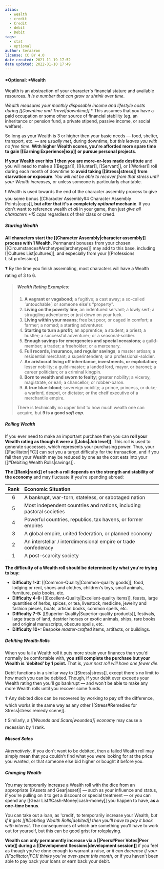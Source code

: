```yaml
---
alias:
  - wealth
  - credit
  - Credit
  - debit
  - Debit
tags:
  - stat
  - optional
author: Seraaron
license: CC BY 4.0
date created: 2021-11-19 17:52
date updated: 2022-01-10 17:49
---
```


#### *Optional: *Wealth

Wealth is an abstraction of your character's financial stature and available resources. _It is a number that can grow or shrink over time_.

**Wealth measures your monthly _disposable income and lifestyle costs_ during [[Downtime and Travel*|downtime]].** This assumes that you have a paid occupation or some other source of financial stability (eg. an inheritance or pension fund, a private stipend, passive income, or social welfare).

So long as your Wealth is 3 or higher then your basic needs — food, shelter, transport, etc. — are _usually met_, during downtime, _but this leaves you with no free time_. **With higher Wealth scores, you're afforded more spare time to gain [[Earning Experience|exp]] or pursue personal projects**.

**If your Wealth ever hits 1 then you are more-or-less made destitute** and you will need to make a [[Beggar]], [[Hunter]], [[Servant]], or [[Worker]] roll during each month of downtime to **avoid taking [[Stress|stress]] from starvation or exposure**. _You will not be able to recover from that stress until your Wealth increases,_ or unless someone is particularly charitable.

❗ Wealth is used towards the end of the character assembly process to give you some bonus [[Character Assembly#4 Character Assembly Points|caps]], **but after that it's a completely _optional_ mechanic**. If you don't want to reference wealth _at all_ in your game, then just _give all characters +15 caps_ regardless of their class or creed.

##### Starting Wealth

**All characters start the [[Character Assembly|character assembly]] process with 1 Wealth.** Permanent bonuses from your chosen [[Circumstances#Archetypes|archetypes]] may add to this base, including [[Cultures List|cultures]], and especially from your [[Professions List|profession]].

❓ By the time you finish assembling, most characters will have a Wealth rating of 3 to 6.

> ##### Wealth Rating Examples:
>
> 1. **A vagrant or vagabond**; a fugitive; a cast away; a so-called ‘untouchable’; or someone else's “property”.
> 2. **Living on the poverty line**; an indentured servant; a lowly serf; a struggling adventurer; or just down on your luck.
> 3. **Living within your means**; free but poor, or caged in comfort; a farmer; a nomad; a starting adventurer.
> 4. **Starting to turn a profit**; an apprentice; a student; a priest; a hustler; a successful adventurer; or a seasonal-soldier.
> 5. **Enough savings for emergencies and special occasions**; a guild-member; a trader; a freeholder; or a mercenary.
> 6. **Full records, insurance, and regular savings**; a master artisan; a residential merchant; a superintendent; or a professional-soldier.
> 7. **An aristocrat living off inheritance, investments, or exploitation**; lesser nobility; a guild-master; a landed lord, mayor,  or baronet; a career politician; or a criminal kingpin.
> 8. **Born to wealth and sworn to fealty**; greater nobility; a viceroy, magistrate, or earl; a chancellor; or robber-baron.
> 9. **A true blue-blood**; sovereign nobility; a prince, princess, or duke; a warlord, despot, or dictator; or the cheif executive of a merchantile empire.
>
> There is technically no upper limit to how much wealth one can acquire, but **9 is a good _soft cap_**.

##### Rolling Wealth

If you ever need to make an important purchase then you can **roll your Wealth rating as though it were a [[Jobs|Job level]]**. This roll is used to generate successes, which represents your purchasing power. Thus, your [[Facilitator|FC]] can set you a target difficulty for the transaction, and if you fail then your Wealth may be reduced by one as the cost eats into your [[#Debiting Wealth Rolls|savings]].

**The [[Rank|rank]] of such a roll depends on the strength and stability of the economy** and may fluctuate if you're spending abroad:

| Rank | Economic Situation                                                   |
| :--: | :------------------------------------------------------------------- |
|   6  | A bankrupt, war-torn, stateless, or sabotaged nation                 |
|   5  | Most independent countries and nations, including pastoral societies |
|   4  | Powerful countries, republics, tax havens, or former empires         |
|   3  | A global empire, united federation, or planned economy               |
|   2  | An interstellar / interdimensional empire or trade confederacy       |
|   1  | A post-scarcity society                                              |

**The difficulty of a Wealth roll should be determined by what you're trying to buy:**

- **Difficulty 1-3:** [[Common-Quality|Common-quality goods]], food, lodging or rent, shoes and clothes, children's toys, small animals, furniture, pulp books, etc.
- **Difficulty 4-6:** [[Excellent-Quality|Excellent-quality items]], feasts, large quantities of herbs, spices, or tea, livestock, medicine, jewelry and fashion pieces, boats, artisan books, common spells, etc.
- **Difficulty 7-9:** [[Superior-Quality|Superior-quality products]], festivals, large tracts of land, destrier horses or exotic animals, ships, rare books and original manuscripts, obscure spells, etc.
- **Difficulty 10+:** Bespoke _master-crafted_ items, artifacts, or buildings.

##### Debiting Wealth Rolls

When you fail a Wealth roll it puts more strain your finances than you'd normally be comfortable with, **you still complete the purchase but your Wealth is 'debited' by 1 point.** That is, _your next roll will have one fewer die_.

Debit functions in a similar way to [[Stress|stress]], except there's no limit to how much you can be debited. Though, if your debit ever exceeds your Wealth rating then you'll go bankrupt — and won't be able to make any more Wealth rolls until you recover some funds.

❓ Any debited dice can be recovered by working to pay off the difference, which works in the same way as any other [[Stress#Remedies for Stress|stress remedy scene]].

❗ Similarly, a _[[Wounds and Scars|wounded]] economy_ may cause a recession by 1 rank.

##### Missed Sales

_Alternatively_, if you don't want to be debited, then a failed Wealth roll may simply mean that you couldn't find what you were looking for at the price you wanted, or that someone else bid higher or bought it before you.

##### Changing Wealth

You may temporarily increase a Wealth roll with the dice from an appropriate [[Assets and Gear|asset]] — such as your influence and status, if you're pulling on it to get a discount or special treatment — or you can spend any [[Gear List#Cash-Money|cash-money]] you happen to have, **as a one-time bonus**.

You can take out a loan, as 'credit', to temporarily increase your Wealth, _but if it gets [[#Debiting Wealth Rolls|debited]] then you'll have to pay it back with interest_. The consequences of which are something you'll have to work out for yourself, but this can be good grist for roleplaying.

**Wealth can only permanently increase via a [[Peers#Peer Votes|Peer vote]] during a [[Development Sessions|development session]]** if you feel as though you've done enough to warrant a raise, or _it can decrease if your [[Facilitator|FC]] thinks you've over-spent this month_, or if you haven't been able to pay back your loans or earn back your debit.
